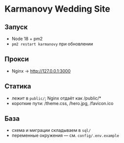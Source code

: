 # Karmanovy Wedding Site

## Запуск
- Node 18 + pm2
- `pm2 restart karmanovy` при обновлении

## Прокси
- Nginx -> http://127.0.0.1:3000

## Статика
- лежит в `public/`; Nginx отдаёт как /public/*
- короткие пути: /theme.css, /hero.jpg, /favicon.ico

## База
- схема и миграции складываем в `sql/`
- переменные окружения — см. `config/.env.example`
